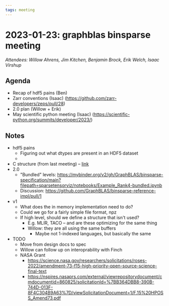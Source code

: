 ```yaml
---
tags: meeting
---
```


# 2023-01-23: graphblas binsparse meeting 

*Attendees: Willow Ahrens, Jim Kitchen, Benjamin Brock, Erik Welch, Isaac Virshup*

## Agenda

* Recap of hdf5 pains (Ben)
* Zarr conventions (Isaac) (https://github.com/zarr-developers/zeps/pull/28)
* 2.0 plan (Willow + Erik)
* May scientific python meeting (Isaac) (https://scientific-python.org/summits/developer/2023/)

## Notes

* hdf5 pains
    * Figuring out what dtypes are present in an HDF5 dataset
    * 
* C structure (from last meeting) – [link](https://github.com/GraphBLAS/binsparse-reference-impl/blob/main/include/binsparse/c_bindings/binsparse_matrix.h)
* 2.0
    * "Bundled" levels: https://mybinder.org/v2/gh/GraphBLAS/binsparse-specification/main?filepath=sparsetensorviz/notebooks/Example_Rank4-bundled.ipynb
    * Discussion: https://github.com/GraphBLAS/binsparse-reference-impl/pull/1
* v1
    * What does the in memory implementation need to do?
    * Could we go for a fairly simple file format, npz
    * If high level, should we define a structure that isn't used?
        * E.g. MLIR, TACO – and are these optimizing for the same thing
        * Willow: they are all using the same buffers
            * Maybe not 1-indexed languages, but basically the same
* TODO
    * Move from design docs to spec
    * Willow can follow up on interoprability with Finch
    * NASA Grant
        * https://science.nasa.gov/researchers/solicitations/roses-2022/amendment-73-f15-high-priority-open-source-science-final-text
        * https://nspires.nasaprs.com/external/viewrepositorydocument/cmdocumentid=860825/solicitationId=%7BB364DBB8-390B-744D-013F-8F4C304B9A63%7D/viewSolicitationDocument=1/F.15%20HPOSS_Amend73.pdf
